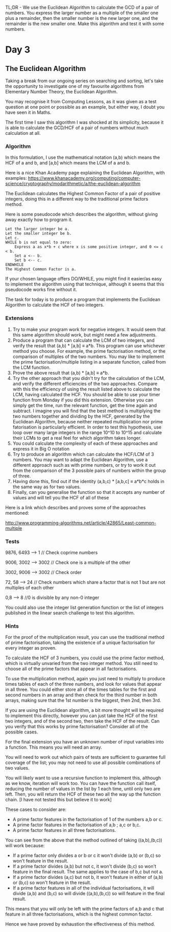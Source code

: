 TL;DR - We use the Euclidean Algorithm to calculate the GCD of a pair of numbers. You express the larger number as a multiple of the smaller one plus a remainder, then the smaller number is the new larger one, and the remainder is the new smaller one. Make this algorithm and test it with some numbers.

<h1>Day 3</h1>
<h2>The Euclidean Algorithm</h2>
Taking a break from our ongoing series on searching and sorting, let's take the opportunity to investigate one of my favourite algorithms from Elementary Number Theory, the Euclidean Algorithm.

You may recognise it from Computing Lessons, as it was given as a test question at one point or possible as an example, but either way, I doubt you have seen it in Maths.

The first time I saw this algorithm I was shocked at its simplicity, because it is able to calculate the GCD/HCF of a pair of numbers without much calculation at all.

<h3>Algorithm</h3>
In this formulation, I use the mathematical notation (a,b) which means the HCF of a and b, and [a,b] which means the LCM of a and b.

Here is a nice Khan Academy page explaining the Euclidean Algorithm, with examples: https://www.khanacademy.org/computing/computer-science/cryptography/modarithmetic/a/the-euclidean-algorithm

The Euclidean calculates the Highest Common Factor of a pair of positive integers, doing this in a different way to the traditional prime factors method.

Here is some pseudocode which describes the algorithm, without giving away exactly how to program it.

```
Let the larger integer be a.
Let the smaller integer be b.
Let c.
WHILE b is not equal to zero:
	Express a as x*b + c where x is some positive integer, and 0 <= c < b.
	Set a <-- b.
	Set b <-- c.
ENDWHILE
The Highest Common Factor is a. 
```

If your chosen language offers DO/WHILE, you might find it easier/as easy to implement the algorithm using that technique, although it seems that this pseudocode works fine without it.

The task for today is to produce a program that implements the Euclidean Algorithm to calculate the HCF of two integers.

<h3>Extensions</h3>
<ol>
<li>Try to make your program work for negative integers. It would seem that this same algorithm should work, but might need a few adjustments.</li>
<li>Produce a program that can calculate the LCM of two integers, and verify the result that (a,b) * [a,b] &#8801; a*b. This program can use whichever method you choose. For example, the prime factorisation method, or the comparison of multiples of the two numbers. You may like to implement the prime factorisation/multiple listing in a separate function, called from the LCM function.</li>
<li>Prove the above result that (a,b) * [a,b] &#8801; a*b. </li>
<li>Try the other approach that you didn't try for the calculation of the LCM, and verify the different efficiencies of the two approaches. Compare with this the efficiency of using the result listed above to calculate the LCM, having calculated the HCF. You should be able to use your timer function from Monday if you did this extension. Otherwise you can simply get the time, run the relevant function, get the time again and subtract. I imagine you will find that the best method is multiplying the two numbers together and dividing by the HCF, generated by the Euclidean Algorithm, because neither repeated multiplication nor prime fatorisation is particularly efficient. In order to test this hypothesis, use loop over many large integers in the range 10^10 to 10^15 and calculate their LCMs to get a real feel for which algorithm takes longer.</li>
<li>You could calculate the complexity of each of these approaches and express it in Big O notation</li>
<li>Try to produce an algorithm which can calculate the HCF/LCM of 3 numbers. You may want to adapt the Euclidean Algorithm, use a different approach such as with prime numbers, or try to work it out from the comparison of the 3 possible pairs of numbers within the group of three. </li> 
<li>Having done this, find out if the identity (a,b,c) * [a,b,c] &#8801; a*b*c holds in the same way as for two values. </li>
<li>Finally, can you generalise the function so that it accepts any number of values and will tell you the HCF of all of these</li>
</ol>

Here is a link which describes and proves some of the approaches mentioned:

http://www.programming-algorithms.net/article/42865/Least-common-multiple

<h3>Tests</h3>

9876, 6493 --> 1 // Check coprime numbers

9006, 3002 --> 3002 // Check one is a multiple of the other

3002, 9006 --> 3002 // Check order

72, 58 --> 24 // Check numbers which share a factor that is not 1 but are not multiples of each other

0,8 --> 8 //0 is divisible by any non-0 integer 


You could also use the integer list generation function or the list of integers published in the linear search challenge to test this algorithm.


<h3>Hints</h3>

For the proof of the multiplication result, you can use the traditional method of prime factorisation, taking the existence of a unique factorisation for every integer as proven.

To calculate the HCF of 3 numbers, you could use the prime factor method, which is virtually unvaried from the two integer method. You still need to choose all of the prime factors that appear in all factorisations.

To use the multiplication method, again you just need to multiply to produce times tables of each of the three numbers, and look for values that appear in all three. You could either store all of the times tables for the first and second numbers in an array and then check for the third number in both arrays, making sure that the 1st number is the biggest, then 2nd, then 3rd.

If you are using the Euclidean algorithm, a bit more thought will be required to implement this directly, however you can just take the HCF of the first two integers, and of the second two, then take the HCF of the result. Can you verify that this works by prime factorisation? Consider all of the possible cases. 

For the final extension you have an unknown number of input variables into a function. This means you will need an array. 

You will need to work out which pairs of tests are sufficient to guarantee full coverage of the list; you may not need to use all possible combinations of two values.

You will likely want to use a recursive function to implement this, although as we know, iteration will work too. You can have the function call itself, reducing the number of values in the list by 1 each time, until only two are left. Then, you will return the HCF of these two all the way up the function chain. [I have not tested this but believe it to work]





These cases to consider are:
<ul>
<li>A prime factor features in the factorisation of 1 of the numbers a,b or c.</li>
<li>A prime factor features in the factorisation of a,b ; a,c or b,c.</li>
<li>A prime factor features in all three factorisations.</li>
</ul>

You can see from the above that the method outlined of taking ((a,b),(b,c)) will work because:
<ul>
<li>If a prime factor only divides a or b or c it won't divide (a,b) or (b,c) so won't feature in the result.</li>
<li>If a prime factor divides (a,b) but not c, it won't divide (b,c) so won't feature in the final result. The same applies to the case of b,c but not a.</li>
<li>If a prime factor divides (a,c) but not b, it won't feature in either of (a,b) or (b,c) so won't feature in the result.</li>
<li>If a prime factor features in all of the individual factorisations, it will divide (a,b) and (b,c) so will divide ((a,b),(b,c)) so will feature in the final result.</li>
</ul>

This means that you will only be left with the prime factors of a,b and c that feature in all three factorisations, which is the highest common factor.

Hence we have proved by exhaustion the effectiveness of this method.
